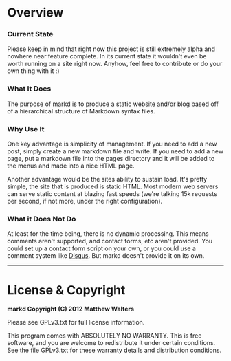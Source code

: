 # Overview
### Current State
Please keep in mind that right now this project is still extremely alpha and nowhere near feature complete.  In its current state it wouldn't even be worth running on a site right now.  Anyhow, feel free to contribute or do your own thing with it :)

### What It Does 
The purpose of markd is to produce a static website and/or blog based off of a hierarchical structure of Markdown syntax files.

### Why Use It
One key advantage is simplicity of management.  If you need to add a new post, simply create a new markdown file and write.  If you need to add a new page, put a markdown file into the pages directory and it will be added to the menus and made into a nice HTML page.

Another advantage would be the sites ability to sustain load.  It's pretty simple, the site that is produced is static HTML.  Most modern web servers can serve static content at blazing fast speeds (we're talking 15k requests per second, if not more, under the right configuration).

### What it Does Not Do
At least for the time being, there is no dynamic processing.  This means comments aren't supported, and contact forms, etc aren't provided.  You could set up a contact form script on your own, or you could use a comment system like [Disqus](http://disqus.com/).  But markd doesn't provide it on its own.

---

# License & Copyright
**markd Copyright (C) 2012  Matthew Walters**

Please see GPLv3.txt for full license information.

This program comes with ABSOLUTELY NO WARRANTY. This is free software, and you are welcome to redistribute it under certain conditions. See the file GPLv3.txt for these warranty details and distribution conditions.